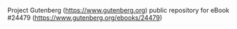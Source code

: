 Project Gutenberg (https://www.gutenberg.org) public repository for eBook #24479 (https://www.gutenberg.org/ebooks/24479)
